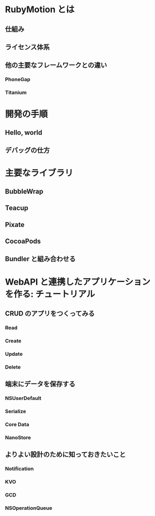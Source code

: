 # RubyMotion とは
## 仕組み
## ライセンス体系
## 他の主要なフレームワークとの違い
### PhoneGap
### Titanium

# 開発の手順
## Hello, world
## デバッグの仕方

# 主要なライブラリ
## BubbleWrap
## Teacup
## Pixate
## CocoaPods
## Bundler と組み合わせる

# WebAPI と連携したアプリケーションを作る: チュートリアル
## CRUD のアプリをつくってみる
### Read
### Create
### Update
### Delete

## 端末にデータを保存する
### NSUserDefault
### Serialize
### Core Data
### NanoStore

## よりよい設計のために知っておきたいこと
### Notification
### KVO
### GCD
### NSOperationQueue

